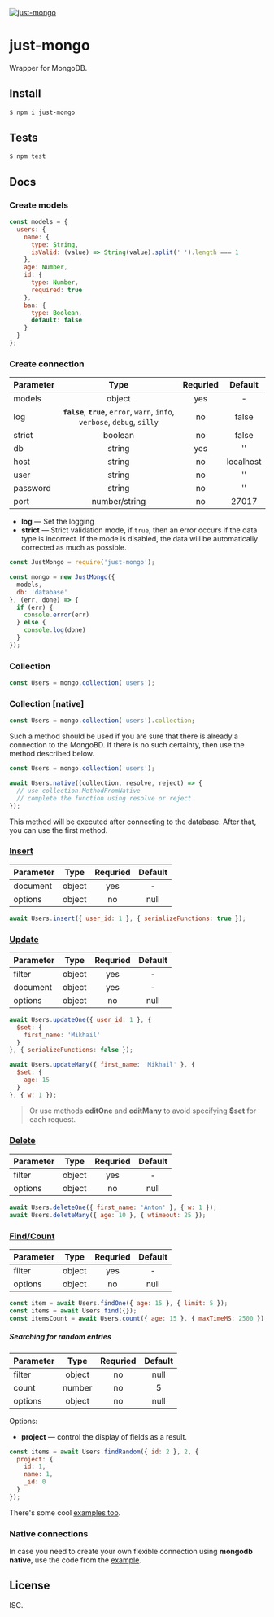 [![just-mongo](https://img.shields.io/npm/v/just-mongo.svg?style=flat-square)](https://www.npmjs.com/package/just-mongo/)

# just-mongo

Wrapper for MongoDB.

## Install

```sh
$ npm i just-mongo
```

## Tests

```sh
$ npm test
```

## Docs

### Create models

```javascript
const models = {
  users: {
    name: {
      type: String,
      isValid: (value) => String(value).split(' ').length === 1
    },
    age: Number,
    id: {
      type: Number,
      required: true
    },
    ban: {
      type: Boolean,
      default: false
    }
  }
};
```

### Create connection

| Parameter | Type | Requried | Default |
|:----------|:----:| :-------:| :------:|
| models | object | yes | - |
| log | **`false`**, **`true`**, `error`, `warn`, `info`, `verbose`, `debug`, `silly` | no | false |
| strict | boolean | no | false |
| db | string | yes | '' |
| host | string | no | localhost |
| user | string | no | '' |
| password | string | no | '' |
| port | number/string | no | 27017 |

- **log** — Set the logging
- **strict** — Strict validation mode, if `true`, then an error occurs if the data type is incorrect. If the mode is disabled, the data will be automatically corrected as much as possible.

```javascript
const JustMongo = require('just-mongo');

const mongo = new JustMongo({
  models,
  db: 'database'
}, (err, done) => {
  if (err) {
    console.error(err)
  } else {
    console.log(done)
  }
});
```

### Collection

```javascript
const Users = mongo.collection('users');
```

### Collection [native]

```javascript
const Users = mongo.collection('users').collection;
```

Such a method should be used if you are sure that there is already a connection to the MongoBD. If there is no such certainty, then use the method described below.

```javascript
const Users = mongo.collection('users');

await Users.native((collection, resolve, reject) => {
  // use collection.MethodFromNative
  // сomplete the function using resolve or reject
});
```

This method will be executed after connecting to the database. After that, you can use the first method.

### [Insert](http://mongodb.github.io/node-mongodb-native/2.2/api/Collection.html#insert)

| Parameter | Type | Requried | Default |
|:----------|:----:| :-------:| :------:|
| document | object | yes | - |
| options | object | no | null |

```javascript
await Users.insert({ user_id: 1 }, { serializeFunctions: true });
```

### [Update](http://mongodb.github.io/node-mongodb-native/2.2/api/Collection.html#update)

| Parameter | Type | Requried | Default |
|:----------|:----:| :-------:| :------:|
| filter | object | yes | - |
| document | object | yes | - |
| options | object | no | null |

```javascript
await Users.updateOne({ user_id: 1 }, {
  $set: {
    first_name: 'Mikhail'
  }
}, { serializeFunctions: false });

await Users.updateMany({ first_name: 'Mikhail' }, {
  $set: {
    age: 15
  }
}, { w: 1 });
```

> Or use methods **editOne** and **editMany** to avoid specifying **$set** for each request.

### [Delete](http://mongodb.github.io/node-mongodb-native/2.2/api/Collection.html#deleteMany)

| Parameter | Type | Requried | Default |
|:----------|:----:| :-------:| :------:|
| filter | object | yes | - |
| options | object | no | null |

```javascript
await Users.deleteOne({ first_name: 'Anton' }, { w: 1 });
await Users.deleteMany({ age: 10 }, { wtimeout: 25 });
```

### [Find/Count](http://mongodb.github.io/node-mongodb-native/2.2/api/Collection.html#find)

| Parameter | Type | Requried | Default |
|:----------|:----:| :-------:| :------:|
| filter | object | yes | - |
| options | object | no | null |

```javascript
const item = await Users.findOne({ age: 15 }, { limit: 5 });
const items = await Users.find({});
const itemsCount = await Users.count({ age: 15 }, { maxTimeMS: 2500 });
```

##### Searching for random entries

| Parameter | Type | Requried | Default |
|:----------|:----:| :-------:| :------:|
| filter | object | no | null |
| count | number | no | 5 |
| options | object | no | null |

Options: 

- **project** — control the display of fields as a result.

```javascript
const items = await Users.findRandom({ id: 2 }, 2, {
  project: {
    id: 1,
    name: 1,
    _id: 0
  }
});
```

There's some cool [examples too](https://github.com/deviun/just-mongo/blob/master/test/jmongo.test.js).

### Native connections

In case you need to create your own flexible connection using **mongodb native**, use the code from the [example](https://github.com/deviun/just-mongo/blob/master/test/native.connection.js).

## License

ISC.
